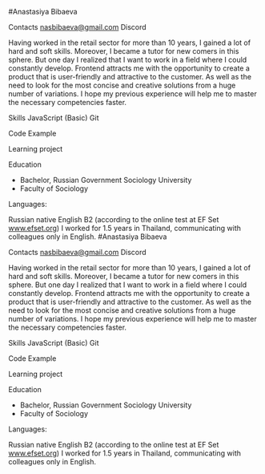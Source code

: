 #Anastasiya Bibaeva

Contacts
nasbibaeva@gmail.com
Discord

Having worked in the retail sector for more than 10 years, I gained a lot of hard and soft skills.  Moreover, I became a tutor for new comers in this sphere.
But one day I realized that I want to work in a field where I could constantly develop.
Frontend attracts me with the opportunity to create a product that is user-friendly and attractive to the customer. As well as the need to look for the most concise and creative solutions from a huge number of variations.
I hope my previous experience will help me to master the necessary competencies faster.

Skills
JavaScript (Basic)
Git


Code Example


Learning project

Education
-	Bachelor, Russian Government Sociology University
-	Faculty of Sociology

Languages:

Russian native
English B2 (according to the online test at EF Set www.efset.org)
I worked for 1.5 years in Thailand, communicating with colleagues only in English.
#Anastasiya Bibaeva

Contacts
nasbibaeva@gmail.com
Discord

Having worked in the retail sector for more than 10 years, I gained a lot of hard and soft skills.  Moreover, I became a tutor for new comers in this sphere.
But one day I realized that I want to work in a field where I could constantly develop.
Frontend attracts me with the opportunity to create a product that is user-friendly and attractive to the customer. As well as the need to look for the most concise and creative solutions from a huge number of variations.
I hope my previous experience will help me to master the necessary competencies faster.

Skills
JavaScript (Basic)
Git


Code Example


Learning project

Education
-	Bachelor, Russian Government Sociology University
-	Faculty of Sociology

Languages:

Russian native
English B2 (according to the online test at EF Set www.efset.org)
I worked for 1.5 years in Thailand, communicating with colleagues only in English.
